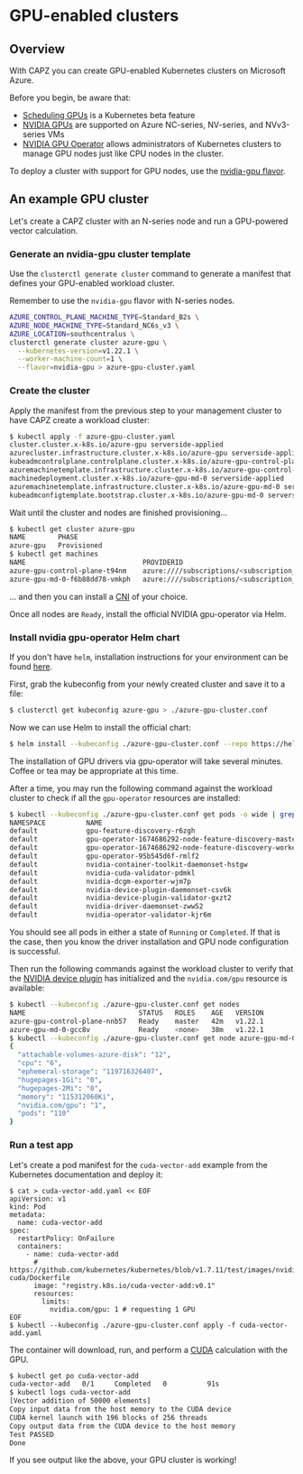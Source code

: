 # GPU-enabled clusters

## Overview

With CAPZ you can create GPU-enabled Kubernetes clusters on Microsoft Azure.

Before you begin, be aware that:

- [Scheduling GPUs](https://kubernetes.io/docs/tasks/manage-gpus/scheduling-gpus/) is a Kubernetes beta feature
- [NVIDIA GPUs](https://learn.microsoft.com/azure/virtual-machines/sizes-gpu) are supported on Azure NC-series, NV-series, and NVv3-series VMs
- [NVIDIA GPU Operator](https://github.com/NVIDIA/gpu-operator) allows administrators of Kubernetes clusters to manage GPU nodes just like CPU nodes in the cluster.

To deploy a cluster with support for GPU nodes, use the [nvidia-gpu flavor](https://raw.githubusercontent.com/kubernetes-sigs/cluster-api-provider-azure/main/templates/cluster-template-nvidia-gpu.yaml).

## An example GPU cluster

Let's create a CAPZ cluster with an N-series node and run a GPU-powered vector calculation.

### Generate an nvidia-gpu cluster template

Use the `clusterctl generate cluster` command to generate a manifest that defines your GPU-enabled
workload cluster.

Remember to use the `nvidia-gpu` flavor with N-series nodes.

```bash
AZURE_CONTROL_PLANE_MACHINE_TYPE=Standard_B2s \
AZURE_NODE_MACHINE_TYPE=Standard_NC6s_v3 \
AZURE_LOCATION=southcentralus \
clusterctl generate cluster azure-gpu \
  --kubernetes-version=v1.22.1 \
  --worker-machine-count=1 \
  --flavor=nvidia-gpu > azure-gpu-cluster.yaml
```

### Create the cluster

Apply the manifest from the previous step to your management cluster to have CAPZ create a
workload cluster:

```bash
$ kubectl apply -f azure-gpu-cluster.yaml
cluster.cluster.x-k8s.io/azure-gpu serverside-applied
azurecluster.infrastructure.cluster.x-k8s.io/azure-gpu serverside-applied
kubeadmcontrolplane.controlplane.cluster.x-k8s.io/azure-gpu-control-plane serverside-applied
azuremachinetemplate.infrastructure.cluster.x-k8s.io/azure-gpu-control-plane serverside-applied
machinedeployment.cluster.x-k8s.io/azure-gpu-md-0 serverside-applied
azuremachinetemplate.infrastructure.cluster.x-k8s.io/azure-gpu-md-0 serverside-applied
kubeadmconfigtemplate.bootstrap.cluster.x-k8s.io/azure-gpu-md-0 serverside-applied
```

Wait until the cluster and nodes are finished provisioning...

```bash
$ kubectl get cluster azure-gpu
NAME        PHASE
azure-gpu   Provisioned
$ kubectl get machines
NAME                             PROVIDERID                                                                                                                                     PHASE     VERSION
azure-gpu-control-plane-t94nm    azure:////subscriptions/<subscription_id>/resourceGroups/azure-gpu/providers/Microsoft.Compute/virtualMachines/azure-gpu-control-plane-nnb57   Running   v1.22.1
azure-gpu-md-0-f6b88dd78-vmkph   azure:////subscriptions/<subscription_id>/resourceGroups/azure-gpu/providers/Microsoft.Compute/virtualMachines/azure-gpu-md-0-gcc8v            Running   v1.22.1
```

... and then you can install a [CNI](https://cluster-api.sigs.k8s.io/user/quick-start.html#deploy-a-cni-solution) of your choice.

Once all nodes are `Ready`, install the official NVIDIA gpu-operator via Helm.

### Install nvidia gpu-operator Helm chart

If you don't have `helm`, installation instructions for your environment can be found [here](https://helm.sh).

First, grab the kubeconfig from your newly created cluster and save it to a file:

```bash
$ clusterctl get kubeconfig azure-gpu > ./azure-gpu-cluster.conf
```

Now we can use Helm to install the official chart:

```bash
$ helm install --kubeconfig ./azure-gpu-cluster.conf --repo https://helm.ngc.nvidia.com/nvidia gpu-operator --generate-name
```

The installation of GPU drivers via gpu-operator will take several minutes. Coffee or tea may be appropriate at this time.

After a time, you may run the following command against the workload cluster to check if all the `gpu-operator` resources are installed:

```bash
$ kubectl --kubeconfig ./azure-gpu-cluster.conf get pods -o wide | grep 'gpu\|nvidia'
NAMESPACE          NAME                                                              READY   STATUS      RESTARTS   AGE     IP               NODE                                      NOMINATED NODE   READINESS GATES
default            gpu-feature-discovery-r6zgh                                       1/1     Running     0          7m21s   192.168.132.75   azure-gpu-md-0-gcc8v            <none>           <none>
default            gpu-operator-1674686292-node-feature-discovery-master-79d8pbcg6   1/1     Running     0          8m15s   192.168.96.7     azure-gpu-control-plane-nnb57   <none>           <none>
default            gpu-operator-1674686292-node-feature-discovery-worker-g9dj2       1/1     Running     0          8m15s   192.168.132.66   gpu-md-0-gcc8v            <none>           <none>
default            gpu-operator-95b545d6f-rmlf2                                      1/1     Running     0          8m15s   192.168.132.67   gpu-md-0-gcc8v            <none>           <none>
default            nvidia-container-toolkit-daemonset-hstgw                          1/1     Running     0          7m21s   192.168.132.70   gpu-md-0-gcc8v            <none>           <none>
default            nvidia-cuda-validator-pdmkl                                       0/1     Completed   0          3m47s   192.168.132.74   azure-gpu-md-0-gcc8v            <none>           <none>
default            nvidia-dcgm-exporter-wjm7p                                        1/1     Running     0          7m21s   192.168.132.71   azure-gpu-md-0-gcc8v            <none>           <none>
default            nvidia-device-plugin-daemonset-csv6k                              1/1     Running     0          7m21s   192.168.132.73   azure-gpu-md-0-gcc8v            <none>           <none>
default            nvidia-device-plugin-validator-gxzt2                              0/1     Completed   0          2m49s   192.168.132.76   azure-gpu-md-0-gcc8v            <none>           <none>
default            nvidia-driver-daemonset-zww52                                     1/1     Running     0          7m46s   192.168.132.68   azure-gpu-md-0-gcc8v            <none>           <none>
default            nvidia-operator-validator-kjr6m                                   1/1     Running     0          7m21s   192.168.132.72   azure-gpu-md-0-gcc8v            <none>           <none>
```

You should see all pods in either a state of `Running` or `Completed`. If that is the case, then you know the driver installation and GPU node configuration is successful.

Then run the following commands against the workload cluster to verify that the
[NVIDIA device plugin](https://raw.githubusercontent.com/NVIDIA/k8s-device-plugin/master/nvidia-device-plugin.yml)
has initialized and the `nvidia.com/gpu` resource is available:

```bash
$ kubectl --kubeconfig ./azure-gpu-cluster.conf get nodes
NAME                            STATUS   ROLES    AGE   VERSION
azure-gpu-control-plane-nnb57   Ready    master   42m   v1.22.1
azure-gpu-md-0-gcc8v            Ready    <none>   38m   v1.22.1
$ kubectl --kubeconfig ./azure-gpu-cluster.conf get node azure-gpu-md-0-gcc8v -o jsonpath={.status.allocatable} | jq
{
  "attachable-volumes-azure-disk": "12",
  "cpu": "6",
  "ephemeral-storage": "119716326407",
  "hugepages-1Gi": "0",
  "hugepages-2Mi": "0",
  "memory": "115312060Ki",
  "nvidia.com/gpu": "1",
  "pods": "110"
}
```

### Run a test app

Let's create a pod manifest for the `cuda-vector-add` example from the Kubernetes documentation and
deploy it:

```shell
$ cat > cuda-vector-add.yaml << EOF
apiVersion: v1
kind: Pod
metadata:
  name: cuda-vector-add
spec:
  restartPolicy: OnFailure
  containers:
    - name: cuda-vector-add
      # https://github.com/kubernetes/kubernetes/blob/v1.7.11/test/images/nvidia-cuda/Dockerfile
      image: "registry.k8s.io/cuda-vector-add:v0.1"
      resources:
        limits:
          nvidia.com/gpu: 1 # requesting 1 GPU
EOF
$ kubectl --kubeconfig ./azure-gpu-cluster.conf apply -f cuda-vector-add.yaml
```

The container will download, run, and perform a [CUDA](https://developer.nvidia.com/cuda-zone)
calculation with the GPU.

```bash
$ kubectl get po cuda-vector-add
cuda-vector-add   0/1     Completed   0          91s
$ kubectl logs cuda-vector-add
[Vector addition of 50000 elements]
Copy input data from the host memory to the CUDA device
CUDA kernel launch with 196 blocks of 256 threads
Copy output data from the CUDA device to the host memory
Test PASSED
Done
```

If you see output like the above, your GPU cluster is working!
